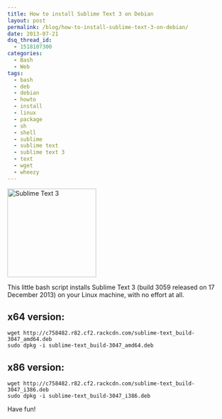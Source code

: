 ```yaml
---
title: How to install Sublime Text 3 on Debian
layout: post
permalink: /blog/how-to-install-sublime-text-3-on-debian/
date: 2013-07-21
dsq_thread_id:
  - 1518107300
categories:
  - Bash
  - Web
tags:
  - bash
  - deb
  - debian
  - howto
  - install
  - linux
  - package
  - sh
  - shell
  - sublime
  - sublime text
  - sublime text 3
  - text
  - wget
  - wheezy
---
```


<img src="/images/Sublime_Text_Logo.png" alt="Sublime Text 3" width="200" height="200" class="basic-alignment left" />

<p>
  This little bash script installs Sublime Text 3 (build 3059 released on 17 December 2013) on your Linux machine, with no effort at all.
</p>

<h2>
  x64 version:
</h2>

```
wget http://c758482.r82.cf2.rackcdn.com/sublime-text_build-3047_amd64.deb
sudo dpkg -i sublime-text_build-3047_amd64.deb
```

<h2>
  x86 version:
</h2>

```
wget http://c758482.r82.cf2.rackcdn.com/sublime-text_build-3047_i386.deb
sudo dpkg -i sublime-text_build-3047_i386.deb
```

<p>
  Have fun!
</p>
